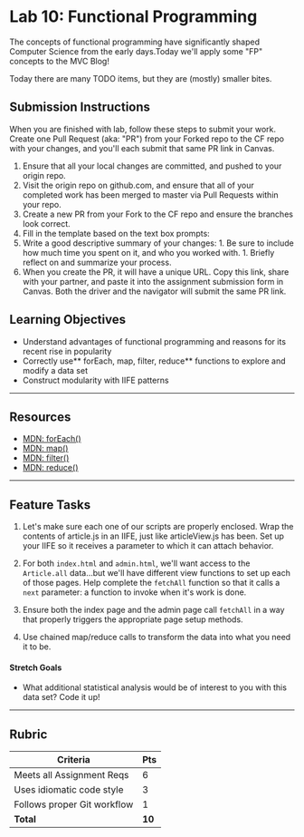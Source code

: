 Lab 10: Functional Programming
=======

The concepts of functional programming have significantly shaped Computer Science from the early days.Today we'll apply some "FP" concepts to the MVC Blog!

Today there are many TODO items, but they are (mostly) smaller bites.

## Submission Instructions

When you are finished with lab, follow these steps to submit your work. Create one Pull Request (aka: "PR") from your Forked repo to the CF repo with your changes, and you'll each submit that same PR link in Canvas.

1. Ensure that all your local changes are committed, and pushed to your origin repo.
1. Visit the origin repo on github.com, and ensure that all of your completed work has been merged to master via Pull Requests within your repo.
1. Create a new PR from your Fork to the CF repo and ensure the branches look correct.
1. Fill in the template based on the text box prompts:
  1. Write a good descriptive summary of your changes:
    1. Be sure to include how much time you spent on it, and who you worked with.
    1. Briefly reflect on and summarize your process.
1. When you create the PR, it will have a unique URL. Copy this link, share with your partner, and paste it into the assignment submission form in Canvas. Both the driver and the navigator will submit the same PR link.


## Learning Objectives

* Understand advantages of functional programming and reasons for its recent rise in popularity
* Correctly use** forEach, map, filter, reduce** functions to explore and modify a data set
* Construct modularity with IIFE patterns

---

## Resources  

- [MDN: forEach()](https://developer.mozilla.org/en-US/docs/Web/JavaScript/Reference/Global_Objects/Array/forEach)
- [MDN: map()](https://developer.mozilla.org/en-US/docs/Web/JavaScript/Reference/Global_Objects/Array/map)
- [MDN: filter()](https://developer.mozilla.org/en-US/docs/Web/JavaScript/Reference/Global_Objects/Array/filter)
- [MDN: reduce()](https://developer.mozilla.org/en-US/docs/Web/JavaScript/Reference/Global_Objects/Array/Reduce)

---

## Feature Tasks

1. Let's make sure each one of our scripts are properly enclosed. Wrap the contents of article.js in an IIFE, just like articleView.js has been. Set up your IIFE so it receives a parameter to which it can attach behavior.  

1. For both `index.html` and `admin.html`, we'll want access to the `Article.all` data...but we'll have different view functions to set up each of those pages. Help complete the `fetchAll` function so that it calls a `next` parameter: a function to invoke when it's work is done.  

1. Ensure both the index page and the admin page call `fetchAll` in a way that properly triggers the appropriate page setup methods.

1. Use chained map/reduce calls to transform the data into what you need it to be.

#### Stretch Goals  

- What additional statistical analysis would be of interest to you with this data set? Code it up!

---

## Rubric  

Criteria | Pts
---|---
Meets all Assignment Reqs | 6
Uses idiomatic code style | 3
Follows proper Git workflow | 1
**Total** | **10**
